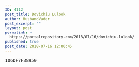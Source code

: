 ```yaml
---
ID: 4112
post_title: Dovichiu Lulook
author: HusbandVader
post_excerpt: ""
layout: post
permalink: >
  https://portalrepository.com/2018/07/16/dovichiu-lulook/
published: true
post_date: 2018-07-16 12:00:46
---
```

<pre>106DF7F38950</pre>